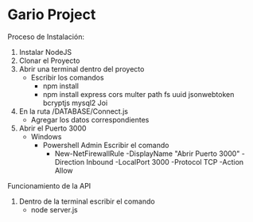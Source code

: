 # Gario Project

Proceso de Instalación:

1. Instalar NodeJS
2. Clonar el Proyecto
3. Abrir una terminal dentro del proyecto
    - Escribir los comandos
        - npm install
        - npm install express cors multer path fs uuid jsonwebtoken bcryptjs mysql2 Joi
4. En la ruta /DATABASE/Connect.js
    - Agregar los datos correspondientes
5. Abrir el Puerto 3000
    - Windows
        - Powershell Admin Escribir el comando
            - New-NetFirewallRule -DisplayName "Abrir Puerto 3000" -Direction Inbound -LocalPort 3000 -Protocol TCP -Action Allow


Funcionamiento de la API

1. Dentro de la terminal escribir el comando
    - node server.js